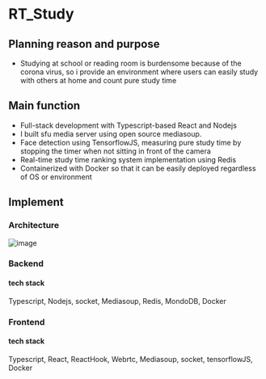 # RT_Study


## Planning reason and purpose
- Studying at school or reading room is burdensome because of the corona virus, so i provide an environment where users can easily study with others at home and count pure study time


## Main function
- Full-stack development with Typescript-based React and Nodejs
- I built sfu media server using open source mediasoup.
- Face detection using TensorflowJS, measuring pure study time by stopping the timer when not sitting in front of the camera
- Real-time study time ranking system implementation using Redis
- Containerized with Docker so that it can be easily deployed regardless of OS or environment


## Implement
### Architecture
![image](https://user-images.githubusercontent.com/59424336/132169844-8e801894-7906-45db-ade9-cdb060b75b48.png)


### Backend
#### tech stack
Typescript, Nodejs, socket, Mediasoup, Redis, MondoDB, Docker






### Frontend
#### tech stack
Typescript, React, ReactHook, Webrtc, Mediasoup, socket, tensorflowJS, Docker


